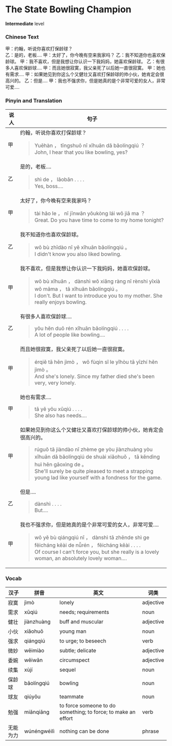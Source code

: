 # The State Bowling Champion
**Intermediate** level
### Chinese Text
甲：约翰，听说你喜欢打保龄球？<br />乙：是的，老板....
甲：太好了，你今晚有空来我家吗？
乙：我不知道你也喜欢保龄球。
甲：我不喜欢，但是我想让你认识一下我妈妈，她喜欢保龄球。
乙：有很多人喜欢保龄球....
甲：而且她很寂寞，我父亲死了以后她一直很寂寞。
甲：她也有需求....
甲：如果她见到你这么个又健壮又喜欢打保龄球的帅小伙，她肯定会很高兴的。
乙：但是....
甲：我也不强求你，但是她真的是个非常可爱的女人，非常可爱....

### Pinyin and Translation
|说人|句子|
|----|----|
|甲|约翰，听说你喜欢打保龄球？<blockquote>Yuēhàn ， tīngshuō nǐ xǐhuān dǎ bǎolíngqiú ？<br />John, I hear that you like bowling, yes?</blockquote>|
|乙|是的，老板....<blockquote>shì de ， lǎobǎn . . . .<br />Yes, boss....</blockquote>|
|甲|太好了，你今晚有空来我家吗？<blockquote>tài hǎo le ， nǐ jīnwǎn yǒukòng lái wǒ jiā ma ？<br />Great. Do you have time to come to my home tonight?</blockquote>|
|乙|我不知道你也喜欢保龄球。<blockquote>wǒ bù zhīdào nǐ yě xǐhuān bǎolíngqiú 。<br />I didn't know you also liked bowling.</blockquote>|
|甲|我不喜欢，但是我想让你认识一下我妈妈，她喜欢保龄球。<blockquote>wǒ bù xǐhuān ， dànshì wǒ xiǎng ràng nǐ rènshi yīxià wǒ māma ， tā xǐhuān bǎolíngqiú 。<br />I don't. But I want to introduce you to my mother. She really enjoys bowling.</blockquote>|
|乙|有很多人喜欢保龄球....<blockquote>yǒu hěn duō rén xǐhuān bǎolíngqiú . . . .<br />A lot of people like bowling....</blockquote>|
|甲|而且她很寂寞，我父亲死了以后她一直很寂寞。<blockquote>érqiě tā hěn jìmò ， wǒ fùqin sǐ le yǐhòu tā yīzhí hěn jìmò 。<br />And she's lonely. Since my father died she's been very, very lonely.</blockquote>|
|甲|她也有需求....<blockquote>tā yě yǒu xūqiú . . . .<br />She also has needs....</blockquote>|
|甲|如果她见到你这么个又健壮又喜欢打保龄球的帅小伙，她肯定会很高兴的。<blockquote>rúguǒ tā jiàndào nǐ zhème ge yòu jiànzhuàng yòu xǐhuān dǎ bǎolíngqiú de shuài xiǎohuǒ ， tā kěndìng huì hěn gāoxìng de 。<br />She'll surely be quite pleased to meet a strapping young lad like yourself with a fondness for the game.</blockquote>|
|乙|但是....<blockquote>dànshì . . . .<br />But....</blockquote>|
|甲|我也不强求你，但是她真的是个非常可爱的女人，非常可爱....<blockquote>wǒ yě bù qiángqiú nǐ ， dànshì tā zhēnde shì ge fēicháng kěài de nǚrén ， fēicháng kěài . . . .<br />Of course I can't force you, but she really is a lovely woman, an absolutely lovely woman....</blockquote>|
### Vocab
|汉子|拼音|英文|词类|
|----|----|----|----|
|寂寞|jìmò|lonely|adjective|
|需求|xūqiú|needs; requirements|noun|
|健壮|jiànzhuàng|buff and muscular|adjective|
|小伙|xiǎohuǒ|young man|noun|
|强求|qiángqiú|to urge; to beseech|verb|
|微妙|wēimiào|subtle; delicate|adjective|
|委婉|wěiwǎn|circumspect|adjective|
|续集|xùjí|sequel|noun|
|保龄球|bǎolíngqiú|bowling|noun|
|球友|qiúyǒu|teammate|noun|
|勉强|miǎnqiǎng|to force someone to do something; to force; to make an effort|verb|
|无能为力|wúnéngwéilì|nothing can be done|phrase|
